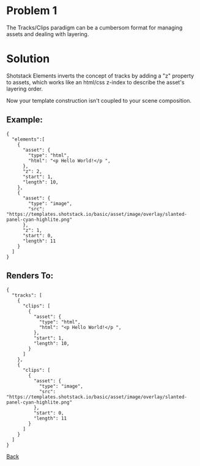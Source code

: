 # Problem 1

The Tracks/Clips paradigm can be a cumbersom format for managing assets and dealing with layering.

# Solution

Shotstack Elements inverts the concept of tracks by adding a "z" property to assets, which works like an html/css z-index to describe the asset's layering order.

Now your template construction isn't coupled to your scene composition.

## Example:
	{
	  "elements":[
	    {
	      "asset": {
	        "type": "html",
	        "html": "<p	Hello World!</p	",
	      },
	      "z": 2,
	      "start": 1,
	      "length": 10,
	    },
	    {
	      "asset": {
	        "type": "image",
	        "src": "https://templates.shotstack.io/basic/asset/image/overlay/slanted-panel-cyan-highlite.png"
	      },
	      "z": 1,
	      "start": 0,
	      "length": 11
	    }
	  ]
	}

## Renders To:
	{
	  "tracks": [
	    {
	      "clips": [
	        {
	          "asset": {
	            "type": "html",
	            "html": "<p	Hello World!</p	",
	          },
	          "start": 1,
	          "length": 10,
	        }
	      ]
	    },
	    {
	      "clips": [
	        {
	          "asset": {
	            "type": "image",
	            "src": "https://templates.shotstack.io/basic/asset/image/overlay/slanted-panel-cyan-highlite.png"
	          },
	          "start": 0,
	          "length": 11
	        }
	      ]
	    }
	  ]
	}

[Back](https://github.com/CobaltBlueDW/ShotstackElements)
